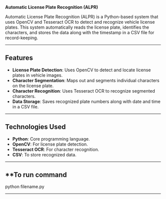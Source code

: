 **Automatic License Plate Recognition (ALPR)**

Automatic License Plate Recognition (ALPR) is a Python-based system that uses OpenCV and Tesseract OCR to detect and recognize vehicle license plates. This system automatically reads the license plate, identifies the characters, and stores the data along with the timestamp in a CSV file for record-keeping.

---

## **Features**
- **License Plate Detection**: Uses OpenCV to detect and locate license plates in vehicle images.
- **Character Segmentation**: Maps out and segments individual characters on the license plate.
- **Character Recognition**: Uses Tesseract OCR to recognize segmented characters.
- **Data Storage**: Saves recognized plate numbers along with date and time in a CSV file.

---

## **Technologies Used**
- **Python**: Core programming language.
- **OpenCV**: For license plate detection.
- **Tesseract OCR**: For character recognition.
- **CSV**: To store recognized data.

---

## **To run command
 python filename.py

---